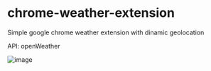 # chrome-weather-extension
Simple google chrome weather extension with dinamic geolocation

API: openWeather

![image](https://user-images.githubusercontent.com/52496230/221441717-e5a96813-5f58-43bd-ab88-bf8bdbeb4eb6.png)
